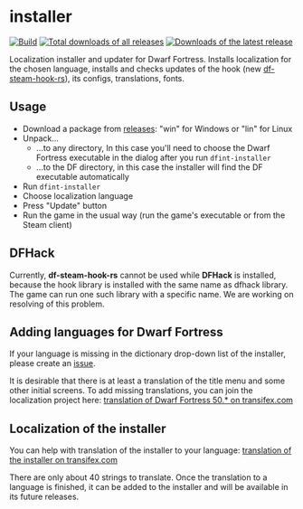 # installer

[![Build](https://github.com/dfint/installer/actions/workflows/build.yml/badge.svg)](https://github.com/dfint/installer/actions/workflows/build.yml)
[![Total downloads of all releases](https://img.shields.io/github/downloads/dfint/installer/total)](https://github.com/dfint/installer/releases)
[![Downloads of the latest release](https://img.shields.io/github/downloads/dfint/installer/latest/total)](https://github.com/dfint/installer/releases/latest)

Localization installer and updater for Dwarf Fortress. Installs localization for the chosen language, installs and checks updates of the hook (new [df-steam-hook-rs](https://github.com/dfint/df-steam-hook-rs)), its configs, translations, fonts.

## Usage

- Download a package from [releases](https://github.com/dfint/installer/releases/latest): "win" for Windows or "lin" for Linux
- Unpack...
  - ...to any directory, In this case you'll need to choose the Dwarf Fortress executable in the dialog after you run `dfint-installer`
  - ...to the DF directory, in this case the installer will find the DF executable automatically
- Run `dfint-installer`
- Choose localization language
- Press "Update" button
- Run the game in the usual way (run the game's executable or from the Steam client)

## DFHack

Currently, **df-steam-hook-rs** cannot be used while **DFHack** is installed, because the hook library is installed with the same name as dfhack library. The game can run one such library with a specific name. We are working on resolving of this problem.

## Adding languages for Dwarf Fortress

If your language is missing in the dictionary drop-down list of the installer, please create an [issue](https://github.com/dfint/installer/issues).

It is desirable that there is at least a translation of the title menu and some other initial screens. To add missing translations, you can join the localization project here: [translation of Dwarf Fortress 50.* on transifex.com](https://app.transifex.com/dwarf-fortress-translation/dwarf-fortress-steam/dashboard/)

## Localization of the installer

You can help with translation of the installer to your language: [translation of the installer on transifex.com](https://app.transifex.com/dwarf-fortress-translation/installer-3/)

There are only about 40 strings to translate. Once the translation to a language is finished, it can be added to the installer and will be available in its future releases.

